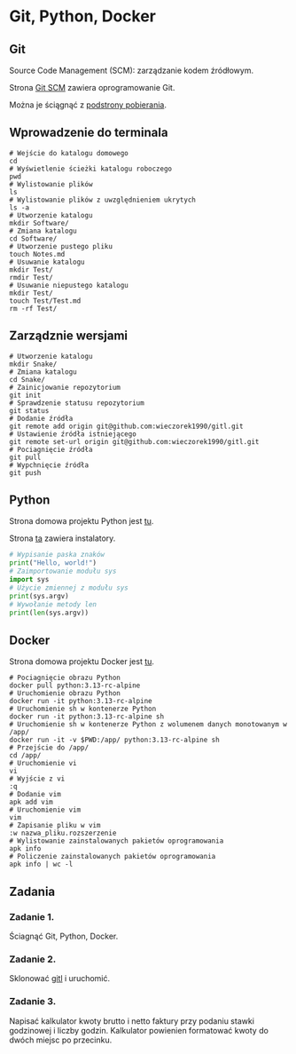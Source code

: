 # Git, Python, Docker

## Git
Source Code Management (SCM): zarządzanie kodem źródłowym.

Strona [Git SCM](https://git-scm.com) zawiera oprogramowanie Git.

Można je ściągnąć z [podstrony pobierania](https://git-scm.com/downloads).

## Wprowadzenie do terminala

```shell
# Wejście do katalogu domowego
cd
# Wyświetlenie ścieżki katalogu roboczego
pwd
# Wylistowanie plików
ls
# Wylistowanie plików z uwzględnieniem ukrytych
ls -a
# Utworzenie katalogu
mkdir Software/
# Zmiana katalogu
cd Software/
# Utworzenie pustego pliku
touch Notes.md
# Usuwanie katalogu
mkdir Test/
rmdir Test/
# Usuwanie niepustego katalogu
mkdir Test/
touch Test/Test.md
rm -rf Test/
```

## Zarządznie wersjami

```shell
# Utworzenie katalogu
mkdir Snake/
# Zmiana katalogu
cd Snake/
# Zainicjowanie repozytorium
git init
# Sprawdzenie statusu repozytorium
git status
# Dodanie źródła
git remote add origin git@github.com:wieczorek1990/gitl.git
# Ustawienie źródła istniejącego
git remote set-url origin git@github.com:wieczorek1990/gitl.git
# Pociagnięcie źródła
git pull
# Wypchnięcie źródła
git push
```

## Python

Strona domowa projektu Python jest [tu](https://www.python.org).

Strona [ta](https://www.python.org/downloads/) zawiera instalatory.

```python
# Wypisanie paska znaków
print("Hello, world!")
# Zaimportowanie modułu sys
import sys
# Użycie zmiennej z modułu sys
print(sys.argv)
# Wywołanie metody len
print(len(sys.argv))
```

## Docker

Strona domowa projektu Docker jest [tu](https://www.docker.com).

```shell
# Pociagnięcie obrazu Python
docker pull python:3.13-rc-alpine
# Uruchomienie obrazu Python
docker run -it python:3.13-rc-alpine
# Uruchomienie sh w kontenerze Python
docker run -it python:3.13-rc-alpine sh
# Uruchomienie sh w kontenerze Python z wolumenem danych monotowanym w /app/
docker run -it -v $PWD:/app/ python:3.13-rc-alpine sh
# Przejście do /app/
cd /app/
# Uruchomienie vi
vi
# Wyjście z vi
:q
# Dodanie vim
apk add vim
# Uruchomienie vim
vim
# Zapisanie pliku w vim
:w nazwa_pliku.rozszerzenie
# Wylistowanie zainstalowanych pakietów oprogramowania
apk info
# Policzenie zainstalowanych pakietów oprogramowania
apk info | wc -l
```

## Zadania

### Zadanie 1.

Ściagnąć Git, Python, Docker.

### Zadanie 2.

Sklonować [gitl](https://github.com/wieczorek1990/gitl/) i uruchomić.

### Zadanie 3.

Napisać kalkulator kwoty brutto i netto faktury przy podaniu stawki godzinowej i liczby godzin.
Kalkulator powienien formatować kwoty do dwóch miejsc po przecinku.
